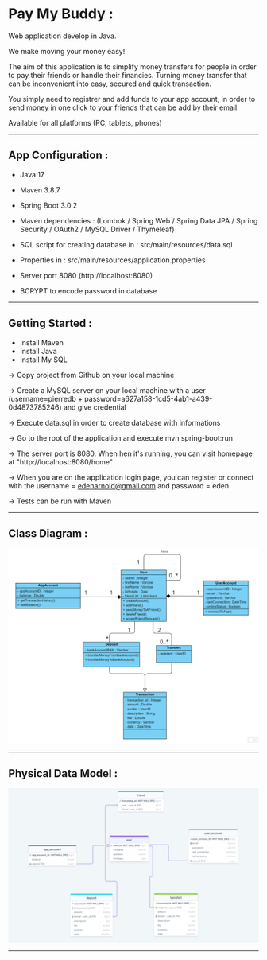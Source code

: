 
# Pay My Buddy :

Web application develop in Java. 

We make moving your money easy!

The aim of this application is to simplify money transfers for people in order to pay their friends or handle their financies.
Turning money transfer that can be inconvenient into easy, secured and quick transaction.

You simply need to registrer and add funds to your app account, in order to send money in one click to your friends that can be add by their email.

Available for all platforms (PC, tablets, phones)

-------------------------------------------------------------------------------------------------------------------------------------

## App Configuration :

- Java 17 
- Maven 3.8.7 
- Spring Boot 3.0.2
- Maven dependencies : (Lombok / Spring Web / Spring Data JPA / Spring Security / OAuth2 / MySQL Driver / Thymeleaf)
- SQL script for creating database in : src/main/resources/data.sql


- Properties in : src/main/resources/application.properties
- Server port 8080 (http://localhost:8080)
- BCRYPT to encode password in database

-------------------------------------------------------------------------------------------------------------------------------------

## Getting Started :

- Install Maven
- Install Java
- Install My SQL

-> Copy project from Github on your local machine

-> Create a MySQL server on your local machine with a user (username=pierredb + password=a627a158-1cd5-4ab1-a439-0d4873785246) and give credential

-> Execute data.sql in order to create database with informations

-> Go to the root of the application and execute mvn spring-boot:run

-> The server port is 8080. When hen it's running, you can visit homepage at "http://localhost:8080/home"

-> When you are on the application login page, you can register or connect with the username = edenarnold@gmail.com and password = eden

-> Tests can be run with Maven

-------------------------------------------------------------------------------------------------------------------------------------

## Class Diagram :

![Class Diagram](src/main/resources/static/images/classDiagram.png)

-------------------------------------------------------------------------------------------------------------------------------------

## Physical Data Model :

![Physical Data Model](src/main/resources/static/images/physicalDataModel.png)

-------------------------------------------------------------------------------------------------------------------------------------
